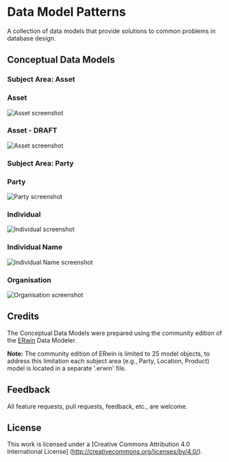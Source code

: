 # Data Model Patterns
A collection of data models that provide solutions to common problems in database design.

## Conceptual Data Models

### Subject Area: Asset

### Asset

![Asset screenshot](https://github.com/Robinyo/data-model-patterns/blob/master/asset/images/asset.png)

### Asset - DRAFT

![Asset screenshot](https://github.com/Robinyo/data-model-patterns/blob/master/asset/images/asset-draft.png)

### Subject Area: Party

### Party

![Party screenshot](https://github.com/Robinyo/data-model-patterns/blob/master/party/images/party.png)

### Individual

![Individual screenshot](https://github.com/Robinyo/data-model-patterns/blob/master/party/images/individual.png)


### Individual Name

![Individual Name screenshot](https://github.com/Robinyo/data-model-patterns/blob/master/party/images/individual-name.png)

### Organisation

![Organisation screenshot](https://github.com/Robinyo/data-model-patterns/blob/master/party/images/organisation.png)

## Credits

The Conceptual Data Models were prepared using the community edition of the  [ERwin](http://erwin.com/products/data-modeler/community-edition) Data Modeler.

**Note:** The community edition of ERwin is limited to 25 model objects, to address this limitation each subject area (e.g., Party, Location, Product) model is located in a separate '.erwin' file.

## Feedback

All feature requests, pull requests, feedback, etc., are welcome.

## License

This work is licensed under a [Creative Commons Attribution 4.0 International License] (http://creativecommons.org/licenses/by/4.0/).

